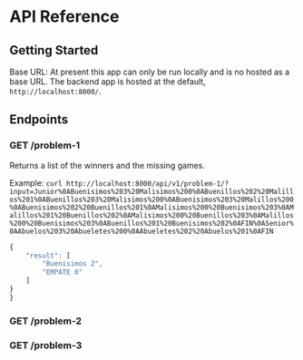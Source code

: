 # API Reference

## Getting Started

Base URL: At present this app can only be run locally and is no hosted as a base URL. The backend app is hosted at the default, `http://localhost:8000/`.

## Endpoints

### GET /problem-1

Returns a list of the winners and the missing games.

Example: `curl http://localhost:8000/api/v1/problem-1/?input=Junior%0ABuenisimos%203%20Malisimos%200%0ABuenillos%202%20Malillos%201%0ABuenillos%203%20Malisimos%200%0ABuenisimos%203%20Malillos%200%0ABuenisimos%202%20Buenillos%201%0AMalisimos%200%20Buenisimos%203%0AMalillos%201%20Buenillos%202%0AMalisimos%200%20Buenillos%203%0AMalillos%200%20Buenisimos%203%0ABuenillos%201%20Buenisimos%202%0AFIN%0ASenior%0AAbuelos%203%20Abueletes%200%0AAbueletes%202%20Abuelos%201%0AFIN`

```javascript
{
    "result": [
        "Buenisimos 2",
        "EMPATE 0"
    ]
}
}
```

### GET /problem-2

### GET /problem-3